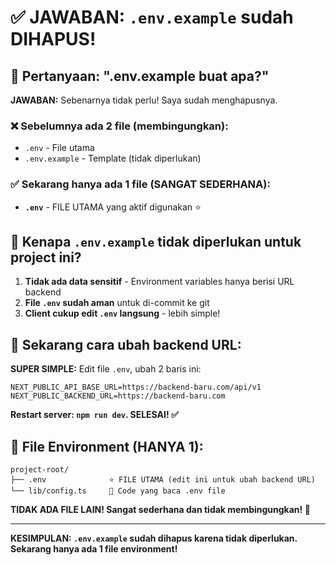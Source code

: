 # ✅ JAWABAN: `.env.example` sudah DIHAPUS!

## 🤔 Pertanyaan: ".env.example buat apa?"

**JAWABAN:** Sebenarnya tidak perlu! Saya sudah menghapusnya.

### ❌ Sebelumnya ada 2 file (membingungkan):
- `.env` - File utama
- `.env.example` - Template (tidak diperlukan)

### ✅ Sekarang hanya ada 1 file (SANGAT SEDERHANA):
- **`.env`** - FILE UTAMA yang aktif digunakan ⭐

## 🎯 Kenapa `.env.example` tidak diperlukan untuk project ini?

1. **Tidak ada data sensitif** - Environment variables hanya berisi URL backend
2. **File `.env` sudah aman** untuk di-commit ke git
3. **Client cukup edit `.env` langsung** - lebih simple!

## 🚀 Sekarang cara ubah backend URL:

**SUPER SIMPLE:** Edit file `.env`, ubah 2 baris ini:
```env
NEXT_PUBLIC_API_BASE_URL=https://backend-baru.com/api/v1
NEXT_PUBLIC_BACKEND_URL=https://backend-baru.com
```

**Restart server: `npm run dev`. SELESAI! ✅**

## 📁 File Environment (HANYA 1):

```
project-root/
├── .env              ⭐ FILE UTAMA (edit ini untuk ubah backend URL)
└── lib/config.ts     📄 Code yang baca .env file
```

**TIDAK ADA FILE LAIN! Sangat sederhana dan tidak membingungkan! 🎉**

---

**KESIMPULAN: `.env.example` sudah dihapus karena tidak diperlukan. Sekarang hanya ada 1 file environment!**
